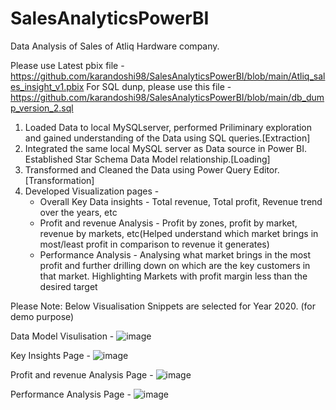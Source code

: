 # SalesAnalyticsPowerBI
Data Analysis of Sales of Atliq Hardware company.

Please use Latest pbix file - https://github.com/karandoshi98/SalesAnalyticsPowerBI/blob/main/Atliq_sales_insight_v1.pbix
For SQL dunp, please use this file - https://github.com/karandoshi98/SalesAnalyticsPowerBI/blob/main/db_dump_version_2.sql

1. Loaded Data to local MySQLserver, performed Priliminary exploration and gained understanding of the Data using SQL queries.[Extraction]
2. Integrated the same local MySQL server as Data source in Power BI. Established Star Schema Data Model relationship.[Loading]
3. Transformed and Cleaned the Data using Power Query Editor. [Transformation]
4. Developed Visualization pages -
   - Overall Key Data insights - Total revenue, Total profit, Revenue trend over the years, etc
   - Profit and revenue Analysis - Profit by zones, profit by market, revenue by markets, etc(Helped understand which market brings in most/least profit in comparison to revenue it generates)
   - Performance Analysis  - Analysing what market brings in the most profit and further drilling down on which are the key customers in that market. Highlighting Markets with profit margin less than the desired target
  
Please Note: Below Visualisation Snippets are selected for Year 2020. (for demo purpose)  

Data Model Visulisation - 
![image](https://user-images.githubusercontent.com/36358084/136692853-8e13db22-2859-48e9-9dd1-a75c6dd39832.png)

Key Insights Page - 
![image](https://user-images.githubusercontent.com/36358084/136692901-f9c29bad-74ac-438a-893b-736a528a5954.png)

Profit and revenue Analysis Page - 
![image](https://user-images.githubusercontent.com/36358084/136692929-881d8cbe-f5c9-4a36-9e1a-cc03011cd5f6.png)

Performance Analysis Page - 
![image](https://user-images.githubusercontent.com/36358084/136692965-fae31d44-843e-4062-a044-43fbcfb90a7d.png)
